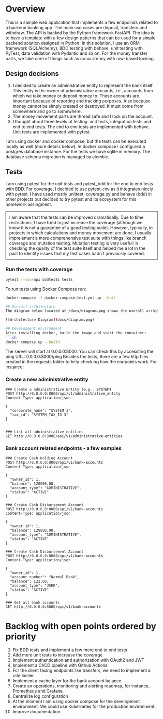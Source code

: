 # Overview
This is a sample web application that implements a few endpoinds related to a backend banking app. 
The main use cases are deposit, transfers and withdraw. The API is backed by the Python framework FastAPI. The idea is to have a template with a few design patterns that can be used for a simple backend solution designed in Python. In this solution, I use an ORM framework (SQLAlchemy), BDD testing with behave, unit testing with PyTest, data validation with Pydantic and so on.
For the money transfer parts, we take care of things such as concurrency with row-based locking.

## Design decisions
1. I decided to create an administrative entity to represent the bank itself. This entity is the owner of administrative accounts, i.e., accounts from which we take money or deposit money to. These accounts are important because of reporting and tracking purposes.
Also because money cannot be simply created or destroyed. It must come from somewhere and go to somewhere.
2. The money movement parts are thread safe and I lock on the account.
3. I thought about three levels of testing: unit tests, integration tests and end to end tests. The end to end tests are implemented with behave. Unit tests are implemented with pytest.

I am using docker and docker compose, but the tests can be executed locally as well (more details below).
In docker compose I configured a postgres database instance. For the tests we have sqlite in memory.
The database schema migration is managed by alembic.

## Tests
I am using pytest for the unit tests and pytest_bdd for the end to end tests with BDD. For coverage, I decided to use pytest-cov as it integrates nicely with pytest. I have used mostly unittest, coverage.py and behave (bdd) in other projects but decided to try
pytest and its ecosystem for this homework assingment.

<div style="padding: 10px; border: 2px solid gray;">
I am aware that the tests can be improved dramatically. Due to time restrictions, I have tried to just increase the coverage (although 
we know it is not a guarantee of a good testing suite). However, typically, in projects in which calculations and money movement
are done, I usually imprelement a more comprehensive test suite with things like branch coverage and mutation testing. Mutation
testing is very usefull in checking the quality of the test suite itself and helped me a lot in the past to identify issues
that my test cases hadn´t previously covered.
</div>

### Run the tests with coverage
```sh
pytest --cov=api bddtests tests
```

To run tests using Docker Compose run:
```sh
docker-compose -f docker-compose.test.yml up --buil

## Overall architecture
The diagram below located at /docs/diagram.png shows the overall architecture of the project.

![Architecture Diagram](docs/diagram.png)

## Development environment
After installing docker, build the image and start the container:
```sh
docker compose up --build
```
The server will start at 0.0.0.0:8000. You can check this by accessting the ping URL: 0.0.0.0:8000/ping
Besides the tests, there are a few http files created in the requests folder to help checking how the endpoints work. For instance:

### Create a new administrative entity
```http
### Create a administrative Entity (e.g., SYSTEM)
POST http://0.0.0.0:8000/api/v1/administrative_entity
Content-Type: application/json

{
  "corporate_name": "SYSTEM 3",
  "tax_id": "SYSTEM_TAX_ID 3"
}


### List all administrative entities
GET http://0.0.0.0:8000/api/v1/administrative-entities
```
### Bank account related endpoints - a few eamples
```http
### Create Cash Holding Account
POST http://0.0.0.0:8000/api/v1/bank-accounts
Content-Type: application/json

{
  "owner_id": 1,
  "balance": 120000.00,
  "account_type": "ADMINISTRATIVE",
  "status": "ACTIVE"
}

### Create Cash Disbursement Account
POST http://0.0.0.0:8000/api/v1/bank-accounts
Content-Type: application/json

{
  "owner_id": 1,
  "balance": 120000.00,
  "account_type": "ADMINISTRATIVE",
  "status": "ACTIVE"
}

### Create Cash Disbursement Account
POST http://0.0.0.0:8000/api/v1/bank-accounts
Content-Type: application/json

{
  "owner_id": 1,
  "account_number": "Normal Bank",
  "balance": 122.00,
  "account_type": "USER",
  "status": "ACTIVE"
}

### Get all bank accounts
GET http://0.0.0.0:8000/api/v1/bank-accounts

```
# Backlog with open points ordered by priority
1. Fix BDD tests and implement a few more end to end tests
2. Add more unit tests to increase the coverage
3. Implement authentication and authorization with OAuth2 and JWT
4. Implement a CI/CD pipeline with Github Actions
5. For the client facing endpoints like transfers, we need to implement a rate limiter
6. Implement a cache layer for the bank account balance
7. Create an operations, monitoring and alerting roadmap, for instance, Prometheus and Grafana.
8. Centralize log configuration
9. At the moment I am using docker compose for the development environment. We could use Kubernetes for the production environment.
10. Improve documentation
